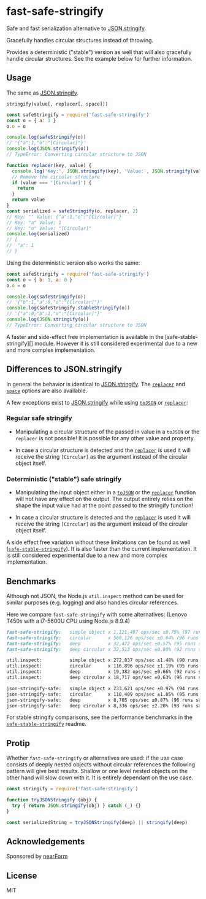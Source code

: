 # fast-safe-stringify

Safe and fast serialization alternative to [JSON.stringify][].

Gracefully handles circular structures instead of throwing.

Provides a deterministic ("stable") version as well that will also gracefully
handle circular structures. See the example below for further information.

## Usage

The same as [JSON.stringify][].

`stringify(value[, replacer[, space]])`

```js
const safeStringify = require('fast-safe-stringify')
const o = { a: 1 }
o.o = o

console.log(safeStringify(o))
// '{"a":1,"o":"[Circular]"}'
console.log(JSON.stringify(o))
// TypeError: Converting circular structure to JSON

function replacer(key, value) {
  console.log('Key:', JSON.stringify(key), 'Value:', JSON.stringify(value))
  // Remove the circular structure
  if (value === '[Circular]') {
    return
  }
  return value
}
const serialized = safeStringify(o, replacer, 2)
// Key: "" Value: {"a":1,"o":"[Circular]"}
// Key: "a" Value: 1
// Key: "o" Value: "[Circular]"
console.log(serialized)
// {
//  "a": 1
// }
```

Using the deterministic version also works the same:

```js
const safeStringify = require('fast-safe-stringify')
const o = { b: 1, a: 0 }
o.o = o

console.log(safeStringify(o))
// '{"b":1,"a":0,"o":"[Circular]"}'
console.log(safeStringify.stableStringify(o))
// '{"a":0,"b":1,"o":"[Circular]"}'
console.log(JSON.stringify(o))
// TypeError: Converting circular structure to JSON
```

A faster and side-effect free implementation is available in the
[safe-stable-stringify][] module. However it is still considered experimental
due to a new and more complex implementation.

## Differences to JSON.stringify

In general the behavior is identical to [JSON.stringify][]. The [`replacer`][]
and [`space`][] options are also available.

A few exceptions exist to [JSON.stringify][] while using [`toJSON`][] or
[`replacer`][]:

### Regular safe stringify

- Manipulating a circular structure of the passed in value in a `toJSON` or the
  `replacer` is not possible! It is possible for any other value and property.

- In case a circular structure is detected and the [`replacer`][] is used it
  will receive the string `[Circular]` as the argument instead of the circular
  object itself.

### Deterministic ("stable") safe stringify

- Manipulating the input object either in a [`toJSON`][] or the [`replacer`][]
  function will not have any effect on the output. The output entirely relies on
  the shape the input value had at the point passed to the stringify function!

- In case a circular structure is detected and the [`replacer`][] is used it
  will receive the string `[Circular]` as the argument instead of the circular
  object itself.

A side effect free variation without these limitations can be found as well
([`safe-stable-stringify`][]). It is also faster than the current
implementation. It is still considered experimental due to a new and more
complex implementation.

## Benchmarks

Although not JSON, the Node.js `util.inspect` method can be used for similar
purposes (e.g. logging) and also handles circular references.

Here we compare `fast-safe-stringify` with some alternatives:
(Lenovo T450s with a i7-5600U CPU using Node.js 8.9.4)

```md
fast-safe-stringify:   simple object x 1,121,497 ops/sec ±0.75% (97 runs sampled)
fast-safe-stringify:   circular      x 560,126 ops/sec ±0.64% (96 runs sampled)
fast-safe-stringify:   deep          x 32,472 ops/sec ±0.57% (95 runs sampled)
fast-safe-stringify:   deep circular x 32,513 ops/sec ±0.80% (92 runs sampled)

util.inspect:          simple object x 272,837 ops/sec ±1.48% (90 runs sampled)
util.inspect:          circular      x 116,896 ops/sec ±1.19% (95 runs sampled)
util.inspect:          deep          x 19,382 ops/sec ±0.66% (92 runs sampled)
util.inspect:          deep circular x 18,717 ops/sec ±0.63% (96 runs sampled)

json-stringify-safe:   simple object x 233,621 ops/sec ±0.97% (94 runs sampled)
json-stringify-safe:   circular      x 110,409 ops/sec ±1.85% (95 runs sampled)
json-stringify-safe:   deep          x 8,705 ops/sec ±0.87% (96 runs sampled)
json-stringify-safe:   deep circular x 8,336 ops/sec ±2.20% (93 runs sampled)
```

For stable stringify comparisons, see the performance benchmarks in the
[`safe-stable-stringify`][] readme.

## Protip

Whether `fast-safe-stringify` or alternatives are used: if the use case
consists of deeply nested objects without circular references the following
pattern will give best results.
Shallow or one level nested objects on the other hand will slow down with it.
It is entirely dependant on the use case.

```js
const stringify = require('fast-safe-stringify')

function tryJSONStringify (obj) {
  try { return JSON.stringify(obj) } catch (_) {}
}

const serializedString = tryJSONStringify(deep) || stringify(deep)
```

## Acknowledgements

Sponsored by [nearForm](http://nearform.com)

## License

MIT

[`replacer`]: https://developer.mozilla.org/en-US/docs/Web/JavaScript/Reference/Global_Objects/JSON/stringify#The%20replacer%20parameter
[`safe-stable-stringify`]: https://github.com/BridgeAR/safe-stable-stringify
[`space`]: https://developer.mozilla.org/en-US/docs/Web/JavaScript/Reference/Global_Objects/JSON/stringify#The%20space%20argument
[`toJSON`]: https://developer.mozilla.org/en-US/docs/Web/JavaScript/Reference/Global_Objects/JSON/stringify#toJSON()_behavior
[benchmark]: https://github.com/epoberezkin/fast-json-stable-stringify/blob/67f688f7441010cfef91a6147280cc501701e83b/benchmark
[JSON.stringify]: https://developer.mozilla.org/en-US/docs/Web/JavaScript/Reference/Global_Objects/JSON/stringify
